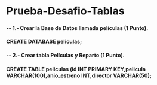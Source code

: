# Prueba-Desafio-Tablas
#### -- 1.- Crear la Base de Datos llamada películas (1 Punto).
#### CREATE DATABASE peliculas;
#### -- 2.- Crear tabla Películas y Reparto (1 Punto).
#### CREATE TABLE peliculas (id INT PRIMARY KEY,pelicula VARCHAR(100),anio_estreno INT,director VARCHAR(50);
